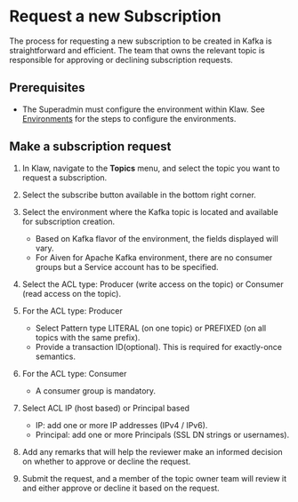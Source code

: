 # Request a new Subscription

The process for requesting a new subscription to be created in Kafka is
straightforward and efficient. The team that owns the relevant topic is
responsible for approving or declining subscription requests.

## Prerequisites

- The Superadmin must configure the environment within Klaw. See
  [Environments](../../Concepts/clusters-environments) for the steps to configure the environments.

## Make a subscription request

1.  In Klaw, navigate to the **Topics** menu, and select the topic you
    want to request a subscription.

2.  Select the subscribe button available in the bottom right corner.

3.  Select the environment where the Kafka topic is located and available for subscription creation.

    - Based on Kafka flavor of the environment, the fields
      displayed will vary.
    - For Aiven for Apache Kafka environment, there are no
      consumer groups but a Service account has to be specified.

4.  Select the ACL type: Producer (write access on the topic) or
    Consumer (read access on the topic).

5.  For the ACL type: Producer

    - Select Pattern type LITERAL (on one topic) or PREFIXED (on
      all topics with the same prefix).
    - Provide a transaction ID(optional). This is required for
      exactly-once semantics.

6.  For the ACL type: Consumer

    - A consumer group is mandatory.

7.  Select ACL IP (host based) or Principal based

    - IP: add one or more IP addresses (IPv4 / IPv6).
    - Principal: add one or more Principals (SSL DN strings or
      usernames).

8.  Add any remarks that will help the reviewer make an informed
    decision on whether to approve or decline the request.

9.  Submit the request, and a member of the topic owner team will review
    it and either approve or decline it based on the request.
